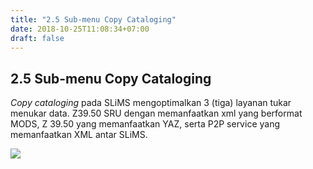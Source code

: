 ```yaml
---
title: "2.5 Sub-menu Copy Cataloging"
date: 2018-10-25T11:08:34+07:00
draft: false
---
```


## 2.5 Sub-menu Copy Cataloging

_Copy cataloging_ pada SLiMS mengoptimalkan 3 \(tiga\) layanan tukar menukar data. Z39.50 SRU dengan memanfaatkan xml yang berformat MODS, Z 39.50 yang memanfaatkan YAZ, serta P2P service yang memanfaatkan XML antar SLiMS.

![](/assets/CopyCataloging.jpg)
